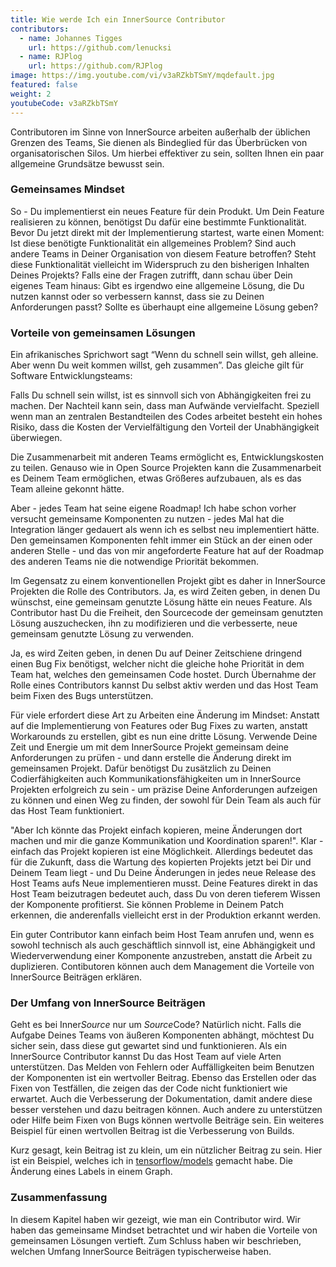```yaml
---
title: Wie werde Ich ein InnerSource Contributor
contributors:
  - name: Johannes Tigges
    url: https://github.com/lenucksi
  - name: RJPlog
    url: https://github.com/RJPlog
image: https://img.youtube.com/vi/v3aRZkbTSmY/mqdefault.jpg
featured: false
weight: 2
youtubeCode: v3aRZkbTSmY
---
```

<div class="paragraph">
<p>Contributoren im Sinne von InnerSource arbeiten außerhalb der üblichen Grenzen des Teams, Sie dienen als Bindeglied für das Überbrücken von organisatorischen Silos. Um hierbei effektiver zu sein, sollten Ihnen ein paar allgemeine Grundsätze bewusst sein.</p>
</div>
<div class="sect2">
<h3 id="_gemeinsames_mindset">Gemeinsames Mindset</h3>
<div class="paragraph">
<p>So - Du implementierst ein neues Feature für dein Produkt. Um Dein Feature realisieren zu können, benötigst Du dafür eine bestimmte Funktionalität. Bevor Du jetzt direkt mit der Implementierung startest, warte einen Moment: Ist diese benötigte Funktionalität ein allgemeines Problem? Sind auch andere Teams in Deiner Organisation von diesem Feature betroffen? Steht diese Funktionalität vielleicht im Widerspruch zu den bisherigen Inhalten Deines Projekts? Falls eine der Fragen zutrifft, dann schau über Dein eigenes Team hinaus: Gibt es irgendwo eine allgemeine Lösung, die Du nutzen kannst oder so verbessern kannst, dass sie zu Deinen Anforderungen passt? Sollte es überhaupt eine allgemeine Lösung geben?</p>
</div>
</div>
<div class="sect2">
<h3 id="_vorteile_von_gemeinsamen_lösungen">Vorteile von gemeinsamen Lösungen</h3>
<div class="paragraph">
<p>Ein afrikanisches Sprichwort sagt &#8220;Wenn du schnell sein willst, geh alleine. Aber wenn Du weit kommen willst, geh zusammen&#8221;. Das gleiche gilt für Software Entwicklungsteams:</p>
</div>
<div class="paragraph">
<p>Falls Du schnell sein willst, ist es sinnvoll sich von Abhängigkeiten frei zu machen. Der Nachteil kann sein, dass man Aufwände vervielfacht. Speziell wenn man an zentralen Bestandteilen des Codes arbeitet besteht ein hohes Risiko, dass die Kosten der Vervielfältigung den Vorteil der Unabhängigkeit überwiegen.</p>
</div>
<div class="paragraph">
<p>Die Zusammenarbeit mit anderen Teams ermöglicht es, Entwicklungskosten zu teilen. Genauso wie in Open Source Projekten kann die Zusammenarbeit es Deinem Team ermöglichen, etwas Größeres aufzubauen, als es das Team alleine gekonnt hätte.</p>
</div>
<div class="paragraph">
<p>Aber - jedes Team hat seine eigene Roadmap! Ich habe schon vorher versucht gemeinsame Komponenten zu nutzen - jedes Mal hat die Integration länger gedauert als wenn ich es selbst neu implementiert hätte. Den gemeinsamen Komponenten fehlt immer ein Stück an der einen oder anderen Stelle - und das von mir angeforderte Feature hat auf der Roadmap des anderen Teams nie die notwendige Priorität bekommen.</p>
</div>
<div class="paragraph">
<p>Im Gegensatz zu einem konventionellen Projekt gibt es daher in InnerSource Projekten die Rolle des Contributors.
Ja, es wird Zeiten geben, in denen Du wünschst, eine gemeinsam genutzte Lösung hätte ein neues Feature. Als Contributor hast Du die Freiheit, den Sourcecode der gemeinsam genutzten Lösung auszuchecken, ihn zu modifizieren und die verbesserte, neue gemeinsam genutzte Lösung zu verwenden.</p>
</div>
<div class="paragraph">
<p>Ja, es wird Zeiten geben, in denen Du auf Deiner Zeitschiene dringend einen Bug Fix benötigst, welcher nicht die gleiche hohe Priorität in dem Team hat, welches den gemeinsamen Code hostet. Durch Übernahme der Rolle eines Contributors kannst Du selbst aktiv werden und das Host Team beim Fixen des Bugs unterstützen.</p>
</div>
<div class="paragraph">
<p>Für viele erfordert diese Art zu Arbeiten eine Änderung im Mindset: Anstatt auf die Implementierung von Features oder Bug Fixes zu warten, anstatt Workarounds zu erstellen, gibt es nun eine dritte Lösung. Verwende Deine Zeit und Energie um mit dem InnerSource Projekt gemeinsam deine Anforderungen zu prüfen - und dann erstelle die Änderung direkt im gemeinsamen Projekt. Dafür benötigst Du zusätzlich zu Deinen Codierfähigkeiten auch Kommunikationsfähigkeiten um in InnerSource Projekten erfolgreich zu sein - um präzise Deine Anforderungen aufzeigen zu können und einen Weg zu finden, der sowohl für Dein Team als auch für das Host Team funktioniert.</p>
</div>
<div class="paragraph">
<p>"Aber Ich könnte das Projekt einfach kopieren, meine Änderungen dort machen und mir die ganze Kommunikation und Koordination sparen!". Klar - einfach das Projekt kopieren ist eine Möglichkeit. Allerdings bedeutet das für die Zukunft, dass die Wartung des kopierten Projekts jetzt bei Dir und Deinem Team liegt - und Du Deine Änderungen in jedes neue Release des Host Teams aufs Neue implementieren musst. Deine Features direkt in das Host Team beizutragen bedeutet auch, dass Du von deren tieferem Wissen der Komponente profitierst. Sie können Probleme in Deinem Patch erkennen, die anderenfalls vielleicht erst in der Produktion erkannt werden.</p>
</div>
<div class="paragraph">
<p>Ein guter Contributor kann einfach beim Host Team anrufen und, wenn es sowohl technisch als auch geschäftlich sinnvoll ist, eine Abhängigkeit und Wiederverwendung einer Komponente anzustreben, anstatt die Arbeit zu duplizieren. Contibutoren können auch dem Management die Vorteile von InnerSource Beiträgen erklären.</p>
</div>
</div>
<div class="sect2">
<h3 id="_der_umfang_von_innersource_beiträgen">Der Umfang von InnerSource Beiträgen</h3>
<div class="paragraph">
<p>Geht es bei Inner<em>Source</em> nur um <em>Source</em>Code? Natürlich nicht. Falls die Aufgabe Deines Teams von äußeren Komponenten abhängt, möchtest Du sicher sein, dass diese gut gewartet sind und funktionieren. Als ein InnerSource Contributor kannst Du das Host Team auf viele Arten unterstützen. Das Melden von Fehlern oder Auffälligkeiten beim Benutzen der Komponenten ist ein wertvoller Beitrag. Ebenso das Erstellen oder das Fixen von Testfällen, die zeigen das der Code nicht funktioniert wie erwartet. Auch die Verbesserung der Dokumentation, damit andere diese besser verstehen und dazu beitragen können. Auch andere zu unterstützen oder Hilfe beim Fixen von Bugs können wertvolle Beiträge sein. Ein weiteres Beispiel für einen wertvollen Beitrag ist die Verbesserung von Builds.</p>
</div>
<div class="paragraph">
<p>Kurz gesagt, kein Beitrag ist zu klein, um ein nützlicher Beitrag zu sein. Hier ist ein Beispiel, welches ich in
<a href="https://github.com/tensorflow/models/pull/4784">tensorflow/models</a> gemacht habe. Die Änderung eines Labels in einem Graph.</p>
</div>
</div>
<div class="sect2">
<h3 id="_zusammenfassung">Zusammenfassung</h3>
<div class="paragraph">
<p>In diesem Kapitel haben wir gezeigt, wie man ein Contributor wird. Wir haben das gemeinsame Mindset betrachtet und wir haben die Vorteile von gemeinsamen Lösungen vertieft. Zum Schluss haben wir beschrieben, welchen Umfang InnerSource Beiträgen typischerweise haben.</p>
</div>
</div>
<!--- This file autogenerated from https://github.com/InnerSourceCommons/InnerSourceLearningPath/blob/master/scripts -->